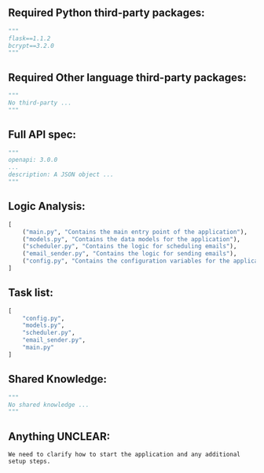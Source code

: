 ## Required Python third-party packages:

```python
"""
flask==1.1.2
bcrypt==3.2.0
"""
```

## Required Other language third-party packages:

```python
"""
No third-party ...
"""
```

## Full API spec:

```python
"""
openapi: 3.0.0
...
description: A JSON object ...
"""
```

## Logic Analysis:

```python
[
    ("main.py", "Contains the main entry point of the application"),
    ("models.py", "Contains the data models for the application"),
    ("scheduler.py", "Contains the logic for scheduling emails"),
    ("email_sender.py", "Contains the logic for sending emails"),
    ("config.py", "Contains the configuration variables for the application")
]
```

## Task list:

```python
[
    "config.py",
    "models.py",
    "scheduler.py",
    "email_sender.py",
    "main.py"
]
```

## Shared Knowledge:

```python
"""
No shared knowledge ...
"""
```

## Anything UNCLEAR:

```plaintext
We need to clarify how to start the application and any additional setup steps.
```
